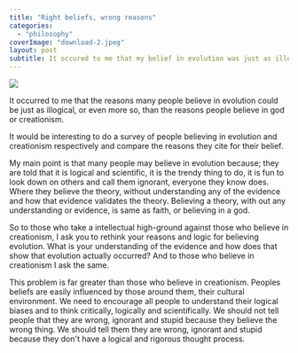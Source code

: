 ```yaml
---
title: "Right beliefs, wrong reasons"
categories: 
  - "philosophy"
coverImage: "download-2.jpeg"
layout: post
subtitle: It occured to me that my belief in evolution was just as illogical as others belief in god.
---
```


![]({{site.baseurl}}/assets/right-beliefs-wrong-reasons/{{page.coverImage}})

It occurred to me that the reasons many people believe in evolution could be just as illogical, or even more so, than the reasons people believe in god or creationism.

It would be interesting to do a survey of people believing in evolution and creationism respectively and compare the reasons they cite for their belief.

My main point is that many people may believe in evolution because; they are told that it is logical and scientific, it is the trendy thing to do, it is fun to look down on others and call them ignorant, everyone they know does. Where they believe the theory, without understanding any of the evidence and how that evidence validates the theory. Believing a theory, with out any understanding or evidence, is same as faith, or believing in a god.

So to those who take a intellectual high-ground against those who believe in creationism, I ask you to rethink your reasons and logic for believing evolution. What is your understanding of the evidence and how does that show that evolution actually occurred? And to those who believe in creationism I ask the same.

This problem is far greater than those who believe in creationism. Peoples beliefs are easily influenced by those around them, their cultural environment. We need to encourage all people to understand their logical biases and to think critically, logically and scientifically. We should not tell people that they are wrong, ignorant and stupid because they believe the wrong thing. We should tell them they are wrong, ignorant and stupid because they don't have a logical and rigorous thought process.
